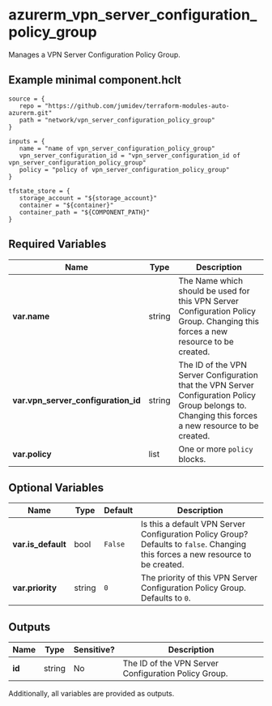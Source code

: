 # azurerm_vpn_server_configuration_policy_group

Manages a VPN Server Configuration Policy Group.

## Example minimal component.hclt

```hcl
source = {
   repo = "https://github.com/jumidev/terraform-modules-auto-azurerm.git" 
   path = "network/vpn_server_configuration_policy_group" 
}

inputs = {
   name = "name of vpn_server_configuration_policy_group" 
   vpn_server_configuration_id = "vpn_server_configuration_id of vpn_server_configuration_policy_group" 
   policy = "policy of vpn_server_configuration_policy_group" 
}

tfstate_store = {
   storage_account = "${storage_account}" 
   container = "${container}" 
   container_path = "${COMPONENT_PATH}" 
}

```

## Required Variables

| Name | Type |  Description |
| ---- | --------- |  ----------- |
| **var.name** | string |  The Name which should be used for this VPN Server Configuration Policy Group. Changing this forces a new resource to be created. | 
| **var.vpn_server_configuration_id** | string |  The ID of the VPN Server Configuration that the VPN Server Configuration Policy Group belongs to. Changing this forces a new resource to be created. | 
| **var.policy** | list |  One or more `policy` blocks. | 

## Optional Variables

| Name | Type |  Default  |  Description |
| ---- | --------- |  ----------- | ----------- |
| **var.is_default** | bool |  `False`  |  Is this a default VPN Server Configuration Policy Group? Defaults to `false`. Changing this forces a new resource to be created. | 
| **var.priority** | string |  `0`  |  The priority of this VPN Server Configuration Policy Group. Defaults to `0`. | 



## Outputs

| Name | Type | Sensitive? | Description |
| ---- | ---- | --------- | --------- |
| **id** | string | No  | The ID of the VPN Server Configuration Policy Group. | 

Additionally, all variables are provided as outputs.
